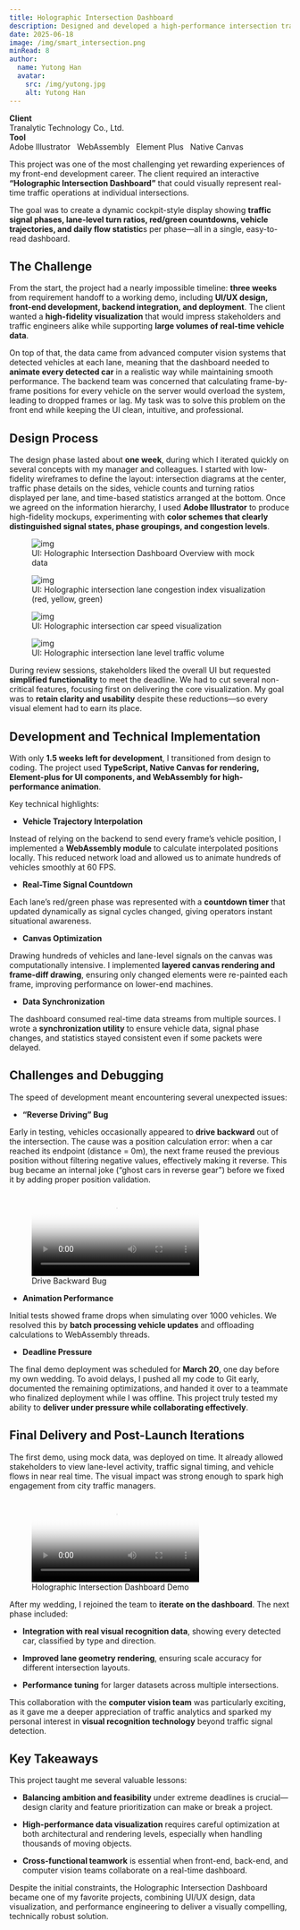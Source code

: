 ```yaml
---
title: Holographic Intersection Dashboard
description: Designed and developed a high-performance intersection traﬃc visualization. Used native canvas for custom rendering and integrated WebAssembly to optimize frame interpolation.
date: 2025-06-18
image: /img/smart_intersection.png
minRead: 8
author:
  name: Yutong Han
  avatar:
    src: /img/yutong.jpg
    alt: Yutong Han
---
```


<div class="grid grid-cols-2 gap-4">
  <div class="bg-blue-50 rounded-lg p-4">
    <strong>Client</strong><br>
    Tranalytic Technology Co., Ltd.
  </div>
  <div class="bg-blue-50 rounded-lg p-4">
    <strong>Tool</strong><br>
    Adobe Illustrator  &nbsp;  WebAssembly  &nbsp;  Element Plus  &nbsp;  Native Canvas
  </div>
</div>

This project was one of the most challenging yet rewarding experiences of my front-end development career. The client required an interactive **“Holographic Intersection Dashboard”** that could visually represent real-time traffic operations at individual intersections.

The goal was to create a dynamic cockpit-style display showing **traffic signal phases, lane-level turn ratios, red/green countdowns, vehicle trajectories, and daily flow statistic**s per phase—all in a single, easy-to-read dashboard.

## The Challenge

From the start, the project had a nearly impossible timeline: **three weeks** from requirement handoff to a working demo, including **UI/UX design, front-end development, backend integration, and deployment**. The client wanted a **high-fidelity visualization** that would impress stakeholders and traffic engineers alike while supporting **large volumes of real-time vehicle data**.

On top of that, the data came from advanced computer vision systems that detected vehicles at each lane, meaning that the dashboard needed to **animate every detected car** in a realistic way while maintaining smooth performance. The backend team was concerned that calculating frame-by-frame positions for every vehicle on the server would overload the system, leading to dropped frames or lag. My task was to solve this problem on the front end while keeping the UI clean, intuitive, and professional.

## Design Process

The design phase lasted about **one week**, during which I iterated quickly on several concepts with my manager and colleagues. I started with low-fidelity wireframes to define the layout: intersection diagrams at the center, traffic phase details on the sides, vehicle counts and turning ratios displayed per lane, and time-based statistics arranged at the bottom. Once we agreed on the information hierarchy, I used **Adobe Illustrator** to produce high-fidelity mockups, experimenting with **color schemes that clearly distinguished signal states, phase groupings, and congestion levels**.

<figure class="blog-img-container">
  <img src="/img/projects/smart_vertex/1.png" class="blog-img" alt="img" loading="lazy" />
  <figcaption class="blog-img-caption">UI: Holographic Intersection Dashboard Overview with mock data</figcaption>
</figure>

<figure class="blog-img-container">
  <img src="/img/projects/smart_vertex/2.png" class="blog-img" alt="img" loading="lazy" />
  <figcaption class="blog-img-caption">UI: Holographic intersection lane congestion index visualization (red, yellow, green)</figcaption>
</figure>

<figure class="blog-img-container">
  <img src="/img/projects/smart_vertex/3.png" class="blog-img" alt="img" loading="lazy" />
  <figcaption class="blog-img-caption">UI: Holographic intersection car speed visualization</figcaption>
</figure>

<figure class="blog-img-container">
  <img src="/img/projects/smart_vertex/4.png" class="blog-img" alt="img" loading="lazy" />
  <figcaption class="blog-img-caption">UI: Holographic intersection lane level traffic volume</figcaption>
</figure>

During review sessions, stakeholders liked the overall UI but requested **simplified functionality** to meet the deadline. We had to cut several non-critical features, focusing first on delivering the core visualization. My goal was to **retain clarity and usability** despite these reductions—so every visual element had to earn its place.

## Development and Technical Implementation

With only **1.5 weeks left for development**, I transitioned from design to coding. The project used **TypeScript, Native Canvas for rendering, Element-plus for UI components, and WebAssembly for high-performance animation**.

Key technical highlights:

- **Vehicle Trajectory Interpolation**

Instead of relying on the backend to send every frame’s vehicle position, I implemented a **WebAssembly module** to calculate interpolated positions locally. This reduced network load and allowed us to animate hundreds of vehicles smoothly at 60 FPS.

- **Real-Time Signal Countdown**

Each lane’s red/green phase was represented with a **countdown timer** that updated dynamically as signal cycles changed, giving operators instant situational awareness.

- **Canvas Optimization**

Drawing hundreds of vehicles and lane-level signals on the canvas was computationally intensive. I implemented **layered canvas rendering and frame-diff drawing**, ensuring only changed elements were re-painted each frame, improving performance on lower-end machines.

- **Data Synchronization**

The dashboard consumed real-time data streams from multiple sources. I wrote a **synchronization utility** to ensure vehicle data, signal phase changes, and statistics stayed consistent even if some packets were delayed.

## Challenges and Debugging

The speed of development meant encountering several unexpected issues:

- **“Reverse Driving” Bug**

Early in testing, vehicles occasionally appeared to **drive backward** out of the intersection. The cause was a position calculation error: when a car reached its endpoint (distance = 0m), the next frame reused the previous position without filtering negative values, effectively making it reverse. This bug became an internal joke (“ghost cars in reverse gear”) before we fixed it by adding proper position validation.

<figure class="blog-video-container">
  <video 
    src="/img/projects/smart_vertex/bug.mp4" 
    controls 
    class="blog-video"
    preload="metadata"
    poster="/img/projects/smart_vertex/2.png"
  >
    <p>Your browser doesn't support HTML5 video. Here is a <a href="/img/projects/smart_vertex/bug.mp4">link to the video</a> instead.</p>
  </video>
  <figcaption class="blog-img-caption">Drive Backward Bug</figcaption>
</figure>

- **Animation Performance**

Initial tests showed frame drops when simulating over 1000 vehicles. We resolved this by **batch processing vehicle updates** and offloading calculations to WebAssembly threads.

- **Deadline Pressure**

The final demo deployment was scheduled for **March 20**, one day before my own wedding. To avoid delays, I pushed all my code to Git early, documented the remaining optimizations, and handed it over to a teammate who finalized deployment while I was offline. This project truly tested my ability to **deliver under pressure while collaborating effectively**.

## Final Delivery and Post-Launch Iterations

The first demo, using mock data, was deployed on time. It already allowed stakeholders to view lane-level activity, traffic signal timing, and vehicle flows in near real time. The visual impact was strong enough to spark high engagement from city traffic managers.

<figure class="blog-video-container">
  <video 
    src="/img/projects/smart_vertex/demo.mp4" 
    controls 
    class="blog-video"
    preload="metadata"
    poster="/img/projects/smart_vertex/1.png"
  >
    <p>Your browser doesn't support HTML5 video. Here is a <a href="/img/projects/smart_vertex/demo.mp4">link to the video</a> instead.</p>
  </video>
  <figcaption class="blog-img-caption">Holographic Intersection Dashboard Demo</figcaption>
</figure>

After my wedding, I rejoined the team to **iterate on the dashboard**. The next phase included:

- **Integration with real visual recognition data**, showing every detected car, classified by type and direction.

- **Improved lane geometry rendering**, ensuring scale accuracy for different intersection layouts.

- **Performance tuning** for larger datasets across multiple intersections.

This collaboration with the **computer vision team** was particularly exciting, as it gave me a deeper appreciation of traffic analytics and sparked my personal interest in **visual recognition technology** beyond traffic signal detection.

## Key Takeaways

This project taught me several valuable lessons:

- **Balancing ambition and feasibility** under extreme deadlines is crucial—design clarity and feature prioritization can make or break a project.

- **High-performance data visualization** requires careful optimization at both architectural and rendering levels, especially when handling thousands of moving objects.

- **Cross-functional teamwork** is essential when front-end, back-end, and computer vision teams collaborate on a real-time dashboard.

Despite the initial constraints, the Holographic Intersection Dashboard became one of my favorite projects, combining UI/UX design, data visualization, and performance engineering to deliver a visually compelling, technically robust solution.